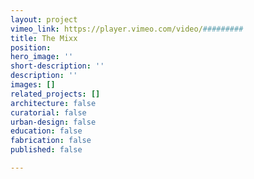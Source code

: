 ```yaml
---
layout: project
vimeo_link: https://player.vimeo.com/video/#########
title: The Mixx
position: 
hero_image: ''
short-description: ''
description: ''
images: []
related_projects: []
architecture: false
curatorial: false
urban-design: false
education: false
fabrication: false
published: false

---
```

